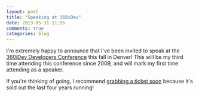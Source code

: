```yaml
---
layout: post
title: "Speaking at 360iDev"
date: 2013-05-31 11:56
comments: true
categories: blog
---
```


I'm extremely happy to announce that I've been invited to speak at the [360iDev Developers Conference][360iDev] this fall in Denver! This will be my third time attending this conference since 2009, and will mark my first time attending as a speaker.

If you're thinking of going, I recommend [grabbing a ticket soon][360iDev Tickets] because it's sold out the last four years running!


[360iDev]: http://360idev.com
[360iDev Tickets]: http://360idev.com/register